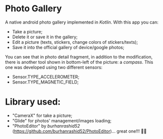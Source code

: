 # Photo Gallery
A native android photo gallery implemented in *Kotlin*. With this app you can:
* Take a picture;
* Delete it or save it in the gallery;
* Edit a picture (texts, stickers, change colors of stickers/texts);
* Save it into the official gallery of device/google photos;

You can see that in photo detail fragment, in addition to the modification, there is another tool shown in bottom-left of the picture: a *compass*.
This one was developed using two different sensors: 
* Sensor.TYPE_ACCELEROMETER;
* Sensor.TYPE_MAGNETIC_FIELD;

# Library used:
* "CameraX" for take a picture;
* "Glide" for photos' management/images loading;
* "PhotoEditor" by *burhanrashid52* (https://github.com/burhanrashid52/PhotoEditor)... great one!!! 👏🏿 
